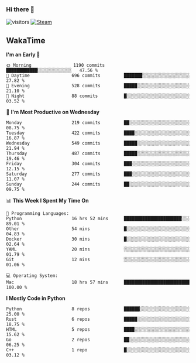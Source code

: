 ### Hi there 👋

![visitors](https://visitor-badge.glitch.me/badge?page_id=zhourunlai)
[![Steam](https://img.shields.io/badge/dynamic/json?url=https%3A%2F%2Fapi.swo.moe%2Fstats%2Fsteamgames%2F76561198285156854&query=count&color=0b1a37&label=Steam&labelColor=134375&logo=steam&suffix=+games&cacheSeconds=3600)](http://steamcommunity.com/profiles/76561198285156854)

## WakaTime
<!--START_SECTION:waka-->
**I'm an Early 🐤** 

```text
🌞 Morning                1190 commits        ████████████░░░░░░░░░░░░░   47.56 % 
🌆 Daytime                696 commits         ███████░░░░░░░░░░░░░░░░░░   27.82 % 
🌃 Evening                528 commits         █████░░░░░░░░░░░░░░░░░░░░   21.10 % 
🌙 Night                  88 commits          █░░░░░░░░░░░░░░░░░░░░░░░░   03.52 % 
```
📅 **I'm Most Productive on Wednesday** 

```text
Monday                   219 commits         ██░░░░░░░░░░░░░░░░░░░░░░░   08.75 % 
Tuesday                  422 commits         ████░░░░░░░░░░░░░░░░░░░░░   16.87 % 
Wednesday                549 commits         █████░░░░░░░░░░░░░░░░░░░░   21.94 % 
Thursday                 487 commits         █████░░░░░░░░░░░░░░░░░░░░   19.46 % 
Friday                   304 commits         ███░░░░░░░░░░░░░░░░░░░░░░   12.15 % 
Saturday                 277 commits         ███░░░░░░░░░░░░░░░░░░░░░░   11.07 % 
Sunday                   244 commits         ██░░░░░░░░░░░░░░░░░░░░░░░   09.75 % 
```


📊 **This Week I Spent My Time On** 

```text
💬 Programming Languages: 
Python                   16 hrs 52 mins      ██████████████████████░░░   89.01 % 
Other                    54 mins             █░░░░░░░░░░░░░░░░░░░░░░░░   04.83 % 
Docker                   30 mins             █░░░░░░░░░░░░░░░░░░░░░░░░   02.64 % 
YAML                     20 mins             ░░░░░░░░░░░░░░░░░░░░░░░░░   01.79 % 
Git                      12 mins             ░░░░░░░░░░░░░░░░░░░░░░░░░   01.06 % 

💻 Operating System: 
Mac                      18 hrs 57 mins      █████████████████████████   100.00 % 
```

**I Mostly Code in Python** 

```text
Python                   8 repos             ██████░░░░░░░░░░░░░░░░░░░   25.00 % 
Rust                     6 repos             █████░░░░░░░░░░░░░░░░░░░░   18.75 % 
HTML                     5 repos             ████░░░░░░░░░░░░░░░░░░░░░   15.62 % 
Go                       2 repos             ██░░░░░░░░░░░░░░░░░░░░░░░   06.25 % 
C++                      1 repo              █░░░░░░░░░░░░░░░░░░░░░░░░   03.12 % 
```




<!--END_SECTION:waka-->
